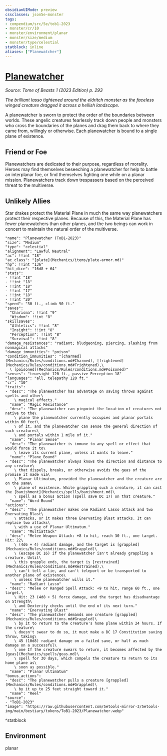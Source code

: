 ```yaml
---
obsidianUIMode: preview
cssclasses: json5e-monster
tags:
- compendium/src/5e/tob1-2023
- monster/cr/10
- monster/environment/planar
- monster/size/medium
- monster/type/celestial
statblock: inline
aliases: ["Planewatcher"]
---
```

# [Planewatcher](Mechanics\bestiary\celestial/planewatcher-tob1-2023.md)
*Source: Tome of Beasts 1 (2023 Edition) p. 293*  

*The brilliant lasso tightened around the eldritch monster as the faceless winged creature dragged it across a hellish landscape.*

A planewatcher is sworn to protect the order of the boundaries between worlds. These angelic creatures fearlessly track down people and monsters who cross the boundaries of the planes and drag them back to where they came from, willingly or otherwise. Each planewatcher is bound to a single plane of existence.

## Friend or Foe

Planewatchers are dedicated to their purpose, regardless of morality. Heroes may find themselves beseeching a planewatcher for help to battle an interplanar foe, or find themselves fighting one while on a planar mission. Planewatchers track down trespassers based on the perceived threat to the multiverse.

## Unlikely Allies

Star drakes protect the Material Plane in much the same way planewatchers protect their respective planes. Because of this, the Material Plane has fewer planewatchers than other planes, and the two beings can work in concert to maintain the natural order of the multiverse.

```statblock
"name": "Planewatcher (ToB1-2023)"
"size": "Medium"
"type": "celestial"
"alignment": "Lawful Neutral"
"ac": !!int "18"
"ac_class": "[plate](Mechanics/items/plate-armor.md)"
"hp": !!int "136"
"hit_dice": "16d8 + 64"
"stats":
- !!int "18"
- !!int "18"
- !!int "18"
- !!int "17"
- !!int "18"
- !!int "20"
"speed": "30 ft., climb 90 ft."
"saves":
  "Charisma": !!int "9"
  "Wisdom": !!int "8"
"skillsaves":
  "Athletics": !!int "8"
  "Insight": !!int "8"
  "Perception": !!int "8"
  "Survival": !!int "8"
"damage_resistances": "radiant; bludgeoning, piercing, slashing from nonmagical attacks"
"damage_immunities": "poison"
"condition_immunities": "[charmed](Mechanics/Rules/conditions.md#Charmed), [frightened](Mechanics/Rules/conditions.md#Frightened),\
  \ [poisoned](Mechanics/Rules/conditions.md#Poisoned)"
"senses": "truesight 120 ft., passive Perception 18"
"languages": "all, telepathy 120 ft."
"cr": "10"
"traits":
- "desc": "The planewatcher has advantage on saving throws against spells and other\
    \ magical effects."
  "name": "Magic Resistance"
- "desc": "The planewatcher can pinpoint the location of creatures not native to the\
    \ plane the planewatcher currently occupies and planar portals within 60 feet\
    \ of it, and the planewatcher can sense the general direction of such creatures\
    \ and portals within 1 mile of it."
  "name": "Planar Sense"
- "desc": "The planewatcher is immune to any spell or effect that would force it to\
    \ leave its current plane, unless it wants to leave."
  "name": "Plane Bound"
- "desc": "The planewatcher always knows the direction and distance to any creature\
    \ that dispels, breaks, or otherwise avoids the geas of the promise it made via\
    \ Planar Ultimatum, provided the planewatcher and the creature are on the same\
    \ plane of existence. While grappling such a creature, it can cast the [banishment](Mechanics/spells/banishment.md)\
    \ spell as a bonus action (spell save DC 17) on that creature."
  "name": "Word-Bound"
"actions":
- "desc": "The planewatcher makes one Radiant Lasso attack and two Enervating Blast\
    \ attacks, or it makes three Enervating Blast attacks. It can replace two attacks\
    \ with a use of Planar Ultimatum."
  "name": "Multiattack"
- "desc": "Melee Weapon Attack: +8 to hit, reach 30 ft., one target. Hit: 22\
    \ (4d6 + 4) radiant damage, and the target is [grappled](Mechanics/Rules/conditions.md#Grappled)\
    \ (escape DC 16) if the planewatcher isn't already grappling a creature. Until\
    \ this grapple ends, the target is [restrained](Mechanics/Rules/conditions.md#Restrained),\
    \ can't tell a lie, and can't teleport or be transported to another plane of existence\
    \ unless the planewatcher wills it."
  "name": "Radiant Lasso"
- "desc": "Melee or Ranged Spell Attack: +9 to hit, range 60 ft., one target.\
    \ Hit: 23 (4d8 + 5) force damage, and the target has disadvantage on Strength\
    \ and Dexterity checks until the end of its next turn."
  "name": "Enervating Blast"
- "desc": "The planewatcher demands one creature [grappled](Mechanics/Rules/conditions.md#Grappled)\
    \ by it to return to the creature's home plane within 24 hours. If the creature\
    \ doesn't swear to do so, it must make a DC 17 Constitution saving throw, taking\
    \ 45 (10d8) radiant damage on a failed save, or half as much damage on a successful\
    \ one If the creature swears to return, it becomes affected by the [geas](Mechanics/spells/geas.md)\
    \ spell for 30 days, which compels the creature to return to its home plane as\
    \ soon as possible."
  "name": "Planar Ultimatum"
"bonus_actions":
- "desc": "The planewatcher pulls a creature [grappled](Mechanics/Rules/conditions.md#Grappled)\
    \ by it up to 25 feet straight toward it."
  "name": "Reel"
"source":
- "ToB1-2023"
"image": "https://raw.githubusercontent.com/5etools-mirror-3/5etools-img/main/bestiary/tokens/ToB1-2023/Planewatcher.webp"
```
^statblock

## Environment

planar